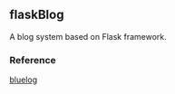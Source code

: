 ## flaskBlog

A blog system based on Flask framework.


### Reference
[bluelog](https://github.com/greyli/bluelog)
